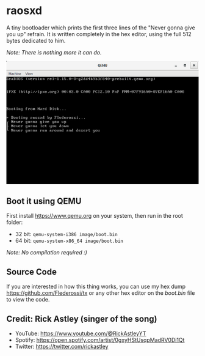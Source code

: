 # raosxd
A tiny bootloader which prints the first three lines of the "Never gonna give you up" refrain.
It is written completely in the hex editor, using the full 512 bytes dedicated to him.

*Note: There is nothing more it can do.*

![Alt Text](https://github.com/Flederossi/raosxd/blob/main/assets/screenshot.png)

## Boot it using QEMU
First install https://www.qemu.org on your system, then run in the root folder:

- 32 bit: `qemu-system-i386 image/boot.bin`
- 64 bit: `qemu-system-x86_64 image/boot.bin`

*Note: No compilation required :)*

## Source Code
If you are interested in how this thing works, you can use my hex dump https://github.com/Flederossi/tx or any other hex editor on the *boot.bin* file to view the code.

## Credit: Rick Astley (singer of the song)
- YouTube: https://www.youtube.com/@RickAstleyYT
- Spotify: https://open.spotify.com/artist/0gxyHStUsqpMadRV0Di1Qt
- Twitter: https://twitter.com/rickastley
